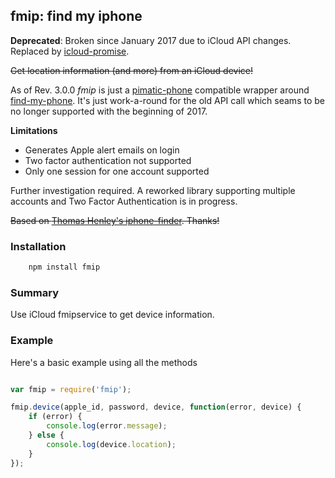 ## fmip: find my iphone

**Deprecated**: Broken since January 2017 due to iCloud API changes. Replaced
by [icloud-promise](https://www.npmjs.com/package/icloud-promise).

~~Get location information (and more) from an iCloud device!~~

As of Rev. 3.0.0 _fmip_ is just a [pimatic-phone](https://www.npmjs.com/package/pimatic-phone) compatible wrapper around
[find-my-phone](https://github.com/matt-kruse/find-my-iphone). It's just work-a-round for the old API call which seams to be
no longer supported with the beginning of 2017.

**Limitations**

- Generates Apple alert emails on login
- Two factor authentication not supported
- Only one session for one account supported

Further investigation required. A reworked library supporting multiple accounts
and Two Factor Authentication is in progress.

~~Based on [Thomas Henley's iphone-finder](https://github.com/ThomasHenley/node-iphone-finder). Thanks!~~

### Installation

```bash
	npm install fmip
```

### Summary

Use iCloud fmipservice to get device information.

### Example

Here's a basic example using all the methods

```javascript

var fmip = require('fmip');

fmip.device(apple_id, password, device, function(error, device) {
    if (error) {
        console.log(error.message);
    } else {
        console.log(device.location);
    }
});

```

